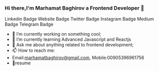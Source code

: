 ### Hi there,I'm Marhamat Baghirov a Frontend Developer 👋
Linkedin Badge Website Badge Twitter Badge Instagram Badge Medium Badge Telegram Badge

- 🔭 I’m currently working on something cool;
- 🌱 I’m currently learning Advanced Javascript and Reactjs
- 💬 Ask me about anything related to frontend development;
- 📫 How to reach me: 
- Email:marhamatbaghirov@gmail.com, Mobile:00905396961756
- 📝resume

